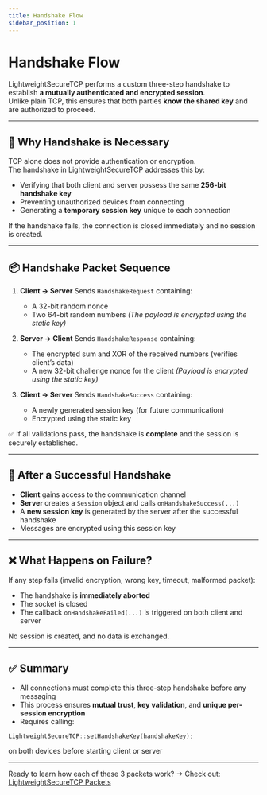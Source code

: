 ```yaml
---
title: Handshake Flow
sidebar_position: 1
---
```


# Handshake Flow

LightweightSecureTCP performs a custom three-step handshake to establish **a mutually authenticated and encrypted session**.  
Unlike plain TCP, this ensures that both parties **know the shared key** and are authorized to proceed.

---

## 🔐 Why Handshake is Necessary

TCP alone does not provide authentication or encryption.  
The handshake in LightweightSecureTCP addresses this by:

- Verifying that both client and server possess the same **256-bit handshake key**
- Preventing unauthorized devices from connecting
- Generating a **temporary session key** unique to each connection

If the handshake fails, the connection is closed immediately and no session is created.

---

## 📦 Handshake Packet Sequence

1. **Client → Server**
   Sends `HandshakeRequest` containing:

   - A 32-bit random nonce
   - Two 64-bit random numbers
     _(The payload is encrypted using the static key)_

2. **Server → Client**
   Sends `HandshakeResponse` containing:

   - The encrypted sum and XOR of the received numbers (verifies client’s data)
   - A new 32-bit challenge nonce for the client
     _(Payload is encrypted using the static key)_

3. **Client → Server**
   Sends `HandshakeSuccess` containing:

   - A newly generated session key (for future communication)
   - Encrypted using the static key

✅ If all validations pass, the handshake is **complete** and the session is securely established.

---

## 🔄 After a Successful Handshake

- **Client** gains access to the communication channel
- **Server** creates a `Session` object and calls `onHandshakeSuccess(...)`
- A **new session key** is generated by the server after the successful handshake
- Messages are encrypted using this session key

---

## ❌ What Happens on Failure?

If any step fails (invalid encryption, wrong key, timeout, malformed packet):

- The handshake is **immediately aborted**
- The socket is closed
- The callback `onHandshakeFailed(...)` is triggered on both client and server

No session is created, and no data is exchanged.

---

## ✅ Summary

- All connections must complete this three-step handshake before any messaging
- This process ensures **mutual trust**, **key validation**, and **unique per-session encryption**
- Requires calling:

```cpp
LightweightSecureTCP::setHandshakeKey(handshakeKey);
```

on both devices before starting client or server

---

Ready to learn how each of these 3 packets work? →
Check out: [LightweightSecureTCP Packets](./lightweightsecuretcp-packets/handshake-request)
